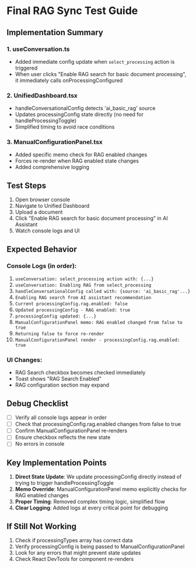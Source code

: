 # Final RAG Sync Test Guide

## Implementation Summary

### 1. useConversation.ts
- Added immediate config update when `select_processing` action is triggered
- When user clicks "Enable RAG search for basic document processing", it immediately calls onProcessingConfigured

### 2. UnifiedDashboard.tsx  
- handleConversationalConfig detects 'ai_basic_rag' source
- Updates processingConfig state directly (no need for handleProcessingToggle)
- Simplified timing to avoid race conditions

### 3. ManualConfigurationPanel.tsx
- Added specific memo check for RAG enabled changes
- Forces re-render when RAG enabled state changes
- Added comprehensive logging

## Test Steps

1. Open browser console
2. Navigate to Unified Dashboard  
3. Upload a document
4. Click "Enable RAG search for basic document processing" in AI Assistant
5. Watch console logs and UI

## Expected Behavior

### Console Logs (in order):
1. `useConversation: select_processing action with: {...}`
2. `useConversation: Enabling RAG from select_processing`
3. `handleConversationalConfig called with: {source: 'ai_basic_rag'...}`
4. `Enabling RAG search from AI assistant recommendation`
5. `Current processingConfig.rag.enabled: false`
6. `Updated processingConfig - RAG enabled: true`
7. `processingConfig updated: {...}`
8. `ManualConfigurationPanel memo: RAG enabled changed from false to true`
9. `Returning false to force re-render`
10. `ManualConfigurationPanel render - processingConfig.rag.enabled: true`

### UI Changes:
- RAG Search checkbox becomes checked immediately
- Toast shows "RAG Search Enabled"
- RAG configuration section may expand

## Debug Checklist

- [ ] Verify all console logs appear in order
- [ ] Check that processingConfig.rag.enabled changes from false to true
- [ ] Confirm ManualConfigurationPanel re-renders
- [ ] Ensure checkbox reflects the new state
- [ ] No errors in console

## Key Implementation Points

1. **Direct State Update**: We update processingConfig directly instead of trying to trigger handleProcessingToggle
2. **Memo Override**: ManualConfigurationPanel memo explicitly checks for RAG enabled changes
3. **Proper Timing**: Removed complex timing logic, simplified flow
4. **Clear Logging**: Added logs at every critical point for debugging

## If Still Not Working

1. Check if processingTypes array has correct data
2. Verify processingConfig is being passed to ManualConfigurationPanel
3. Look for any errors that might prevent state updates
4. Check React DevTools for component re-renders